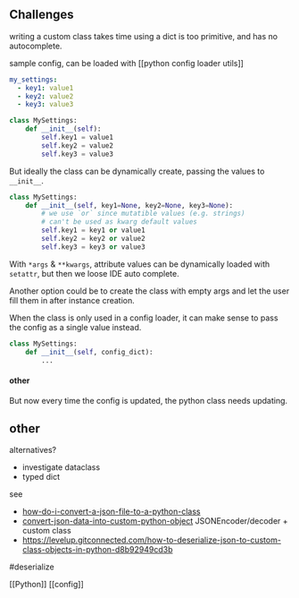 ## Challenges
writing a custom class takes time
using a dict is too primitive, and has no autocomplete.

sample config, can be loaded with [[python config loader utils]]
```YAML
my_settings:
  - key1: value1
  - key2: value2
  - key3: value3
```

```python
class MySettings:
	def __init__(self):
		self.key1 = value1
		self.key2 = value2
		self.key3 = value3
```
But ideally the class can be dynamically create, passing the values to `__init__`.
```python
class MySettings:
	def __init__(self, key1=None, key2=None, key3=None):
		# we use `or` since mutatible values (e.g. strings) 
		# can't be used as kwarg default values
		self.key1 = key1 or value1
		self.key2 = key2 or value2
		self.key3 = key3 or value3
```
With `*args` & `**kwargs`, attribute values can be dynamically loaded with `setattr`, but then we loose IDE auto complete.

Another option could be to create the class with empty args and let the user fill them in after instance creation.

When the class is only used in a config loader, it can make sense to pass the config as a single value instead.
```python
class MySettings:
	def __init__(self, config_dict):
		...
```

#### other
But now every time the config is updated, the python class needs updating.

## other

alternatives?
- investigate dataclass
- typed dict

see
- [how-do-i-convert-a-json-file-to-a-python-class](https://stackoverflow.com/questions/69773539/how-do-i-convert-a-json-file-to-a-python-class)
- [convert-json-data-into-custom-python-object](https://pynative.com/python-convert-json-data-into-custom-python-object/) JSONEncoder/decoder + custom class
- https://levelup.gitconnected.com/how-to-deserialize-json-to-custom-class-objects-in-python-d8b92949cd3b


#deserialize

[[Python]]
[[config]]